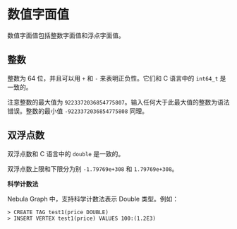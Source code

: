 # 数值字面值

数值字面值包括整数字面值和浮点字面值。

## 整数

整数为 64 位，并且可以用 `+` 和 `-` 来表明正负性。它们和 C 语言中的 `int64_t` 是一致的。

注意整数的最大值为 `9223372036854775807`。输入任何大于此最大值的整数为语法错误。整数的最小值 `-9223372036854775808` 同理。

## 双浮点数

双浮点数和 C 语言中的 `double` 是一致的。

双浮点数上限和下限分为别 `-1.79769e+308` 和 `1.79769e+308`。

**科学计数法**

Nebula Graph 中，支持科学计数法表示 Double 类型。例如：

```ngql
> CREATE TAG test1(price DOUBLE)
> INSERT VERTEX test1(price) VALUES 100:(1.2E3)
```

